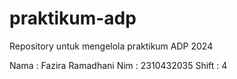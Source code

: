 # praktikum-adp
Repository untuk mengelola praktikum ADP 2024

Nama : Fazira Ramadhani
Nim : 2310432035
Shift : 4
